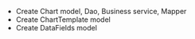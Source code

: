 - Create Chart model, Dao, Business service, Mapper
- Create ChartTemplate model 
- Create  DataFields model